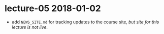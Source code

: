 # lecture-05 2018-01-02

* add `NEWS_SITE.md` for tracking updates to the course site, *but site for this lecture is not live*.
